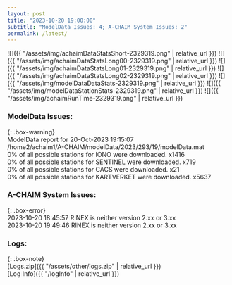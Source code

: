 ```yaml
---
layout: post
title: "2023-10-20 19:00:00"
subtitle: "ModelData Issues: 4; A-CHAIM System Issues: 2"
permalink: /latest/
---
```


![]({{ "/assets/img/achaimDataStatsShort-2329319.png" | relative_url }})
![]({{ "/assets/img/achaimDataStatsLong00-2329319.png" | relative_url }})
![]({{ "/assets/img/achaimDataStatsLong01-2329319.png" | relative_url }})
![]({{ "/assets/img/achaimDataStatsLong02-2329319.png" | relative_url }})
![]({{ "/assets/img/modelDataDataStats-2329319.png" | relative_url }})
![]({{ "/assets/img/modelDataStationStats-2329319.png" | relative_url }})
![]({{ "/assets/img/achaimRunTime-2329319.png" | relative_url }})


### ModelData Issues:  
  
{: .box-warning}  
 ModelData report for 20-Oct-2023 19:15:07   
 /home2/achaim1/A-CHAIM/modelData/2023/293/19/modelData.mat   
 0% of all possible stations for IONO were downloaded. x1416   
 0% of all possible stations for SENTINEL were downloaded. x719   
 0% of all possible stations for CACS were downloaded. x21   
 0% of all possible stations for KARTVERKET were downloaded. x5637   
  
### A-CHAIM System Issues:  
  
{: .box-error}  
2023-10-20 18:45:57 RINEX is neither version 2.xx or 3.xx  
2023-10-20 19:49:46 RINEX is neither version 2.xx or 3.xx  

### Logs:  
  
{: .box-note}  
[Logs.zip]({{ "/assets/other/logs.zip" | relative_url }})  
[Log Info]({{ "/logInfo" | relative_url }})  
